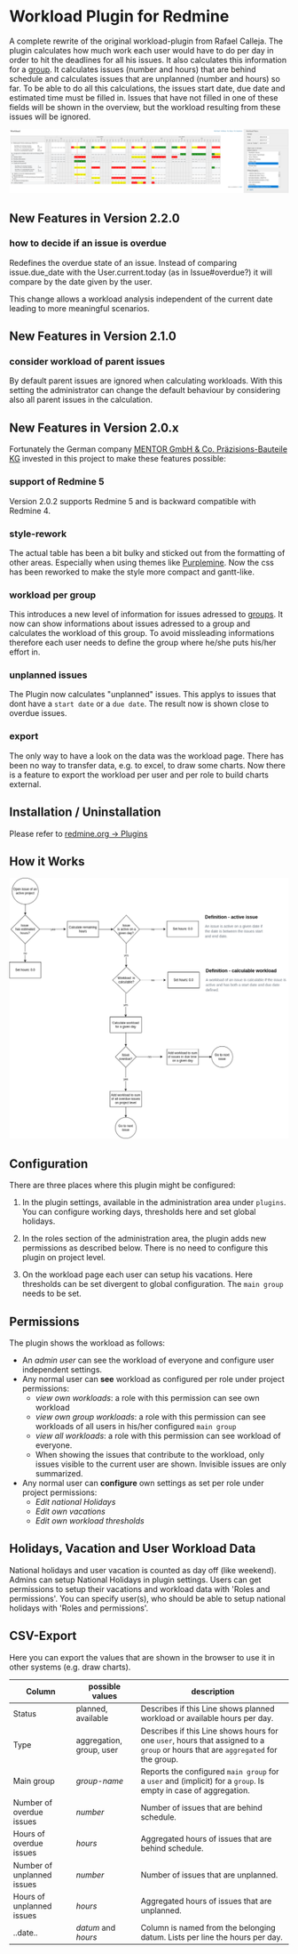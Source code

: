 # Workload Plugin for Redmine

A complete rewrite of the original workload-plugin from Rafael Calleja.
The plugin calculates how much work each user would have to do per day in order to hit the deadlines for all his issues.
It also calculates this information for a [group](https://www.redmine.org/projects/redmine/wiki/RedmineGroups).
It calculates issues (number and hours) that are behind schedule and calculates issues that are unplanned (number and hours) so far.
To be able to do all this calculations, the issues start date, due date and estimated time must be filled in.
Issues that have not filled in one of these fields will be shown in the overview, but the workload resulting from these issues will be ignored.

![Group Workload](screenshots/group-workload-example.png?raw=true "Group Workload Example")

## New Features in Version 2.2.0

### how to decide if an issue is overdue

Redefines the overdue state of an issue. Instead of comparing issue.due_date with the User.current.today (as in Issue#overdue?) it will compare by the
date given by the user.

This change allows a workload analysis independent of the current date leading to more meaningful scenarios.

## New Features in Version 2.1.0

### consider workload of parent issues

By default parent issues are ignored when calculating workloads. With this setting the administrator can change the default behaviour by considering also all parent issues in the calculation.

## New Features in Version 2.0.x

Fortunately the German company [MENTOR GmbH & Co. Präzisions-Bauteile KG](https://www.mentor.de.com/) invested in this project to make these features possible:

### support of Redmine 5

Version 2.0.2 supports Redmine 5 and is backward compatible with Redmine 4.

### style-rework

The actual table has been a bit bulky and sticked out from the formatting of other areas. Especially when using themes like [Purplemine](https://github.com/mrliptontea/PurpleMine2).
Now the css has been reworked to make the style more compact and gantt-like.

### workload per group

This introduces a new level of information for issues adressed to [groups](https://www.redmine.org/projects/redmine/wiki/RedmineGroups).
It now can show informations about issues adressed to a group and calculates the workload of this group.
To avoid missleading informations therefore each user needs to define the group where he/she puts his/her effort in.

### unplanned issues

The Plugin now calculates "unplanned" issues. This applys to issues that dont have a `start date` or a `due date`.
The result now is shown close to overdue issues.

### export

The only way to have a look on the data was the workload page.
There has been no way to transfer data, e.g. to excel, to draw some charts.
Now there is a feature to export the workload per user and per role to build charts external.

## Installation / Uninstallation

Please refer to [redmine.org -> Plugins](https://www.redmine.org/projects/redmine/wiki/Plugins)

## How it Works

![Workload Calculation Process](screenshots/workload_calculation.png?raw=true "Workload Caclulation Process")

## Configuration

There are three places where this plugin might be configured:

1. In the plugin settings, available in the administration area under `plugins`.
You can configure working days, thresholds here and set global holidays.

2. In the roles section of the administration area, the plugin adds new permissions as described below.
There is no need to configure this plugin on project level.

3. On the workload page each user can setup his vacations.
Here thresholds can be set divergent to global configuration. The `main group` needs to be set.


## Permissions

The plugin shows the workload as follows:
* An *admin user* can see the workload of everyone and configure user independent settings.
* Any normal user can **see** workload as configured per role under project permissions:
  - *view own workloads*: a role with this permission can see own workload
  - *view own group workloads*: a role with this permission can see workloads of all users in his/her configured `main group`
  - *view all workloads*:  a role with this permission can see workload of everyone.
  - When showing the issues that contribute to the workload, only issues visible to the current user are shown. Invisible issues are only summarized.
* Any normal user can **configure** own settings as set per role under project permissions:
  - *Edit national Holidays*
  - *Edit own vacations*
  - *Edit own workload thresholds*

## Holidays, Vacation and User Workload Data

National holidays and user vacation is counted as day off (like weekend).
Admins can setup National Holidays in plugin settings.
Users can get permissions to setup their vacations and workload data with 'Roles and permissions'.
You can specify user(s), who should be able to setup national holidays with 'Roles and permissions'.

## CSV-Export

Here you can export the values that are shown in the browser to use it in other systems (e.g. draw charts).

|Column|possible values|description|
|------|---------------|-----------|
|Status|planned, available|Describes if this Line shows planned workload or available hours per day.|
|Type|aggregation, group, user|Describes if this Line shows hours for one `user`, hours that assigned to a `group` or hours that are `aggregated` for the group.|
|Main group|*group-name*|Reports the configured `main group` for a `user` and (implicit) for a `group`. Is empty in case of aggregation.|
|Number of overdue issues|*number*|Number of issues that are behind schedule.|
|Hours of overdue issues|*hours*|Aggregated hours of issues that are behind schedule.|
|Number of unplanned issues|*number*|Number of issues that are unplanned.|
|Hours of unplanned issues|*hours*|Aggregated hours of issues that are unplanned.|
|..date..|*datum* and *hours*|Column is named from the belonging datum. Lists per line the hours per day.|
